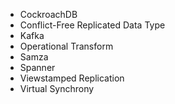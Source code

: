 * CockroachDB
* Conflict-Free Replicated Data Type
* Kafka
* Operational Transform
* Samza
* Spanner
* Viewstamped Replication
* Virtual Synchrony
